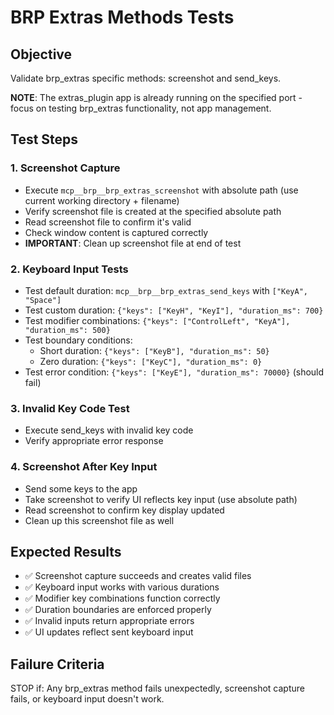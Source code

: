 # BRP Extras Methods Tests

## Objective
Validate brp_extras specific methods: screenshot and send_keys.

**NOTE**: The extras_plugin app is already running on the specified port - focus on testing brp_extras functionality, not app management.

## Test Steps

### 1. Screenshot Capture
- Execute `mcp__brp__brp_extras_screenshot` with absolute path (use current working directory + filename)
- Verify screenshot file is created at the specified absolute path
- Read screenshot file to confirm it's valid
- Check window content is captured correctly
- **IMPORTANT**: Clean up screenshot file at end of test

### 2. Keyboard Input Tests
- Test default duration: `mcp__brp__brp_extras_send_keys` with `["KeyA", "Space"]`
- Test custom duration: `{"keys": ["KeyH", "KeyI"], "duration_ms": 700}`
- Test modifier combinations: `{"keys": ["ControlLeft", "KeyA"], "duration_ms": 500}`
- Test boundary conditions:
  - Short duration: `{"keys": ["KeyB"], "duration_ms": 50}`
  - Zero duration: `{"keys": ["KeyC"], "duration_ms": 0}`
- Test error condition: `{"keys": ["KeyE"], "duration_ms": 70000}` (should fail)

### 3. Invalid Key Code Test
- Execute send_keys with invalid key code
- Verify appropriate error response

### 4. Screenshot After Key Input
- Send some keys to the app
- Take screenshot to verify UI reflects key input (use absolute path)
- Read screenshot to confirm key display updated
- Clean up this screenshot file as well

## Expected Results
- ✅ Screenshot capture succeeds and creates valid files
- ✅ Keyboard input works with various durations
- ✅ Modifier key combinations function correctly
- ✅ Duration boundaries are enforced properly
- ✅ Invalid inputs return appropriate errors
- ✅ UI updates reflect sent keyboard input

## Failure Criteria
STOP if: Any brp_extras method fails unexpectedly, screenshot capture fails, or keyboard input doesn't work.
